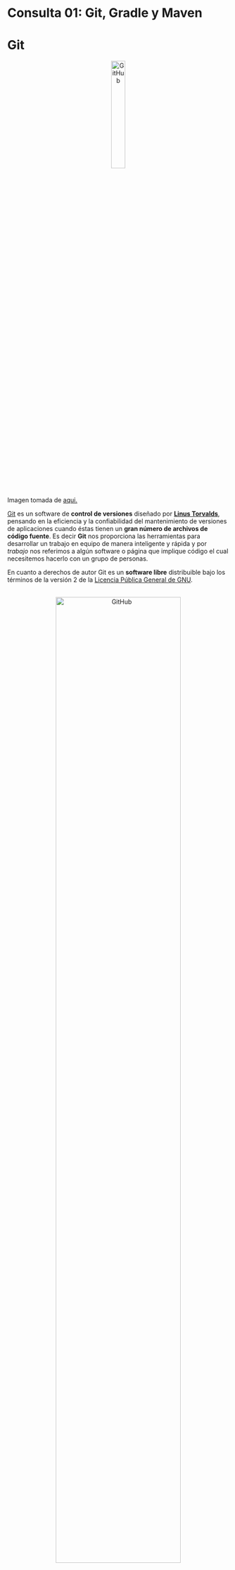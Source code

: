 # Consulta 01: Git, Gradle y Maven

# Git


<div style="text-align:center">
    <img src="Source/img/git01.png" alt="GitHub" style="width: 25%;" />
</div>


Imagen tomada de [aqui.](https://medium.com/@jclopex/que-es-git-desde-0-7678f4c3598d)<br/>

[Git](https://git-scm.com/) es un software de **control de versiones** diseñado por [**Linus Torvalds**](https://es.wikipedia.org/wiki/Linus_Torvalds), pensando en la eficiencia y la confiabilidad del mantenimiento de versiones de aplicaciones cuando éstas tienen un **gran número de archivos de código fuente**. Es decir **Git** nos proporciona las herramientas para desarrollar un trabajo en equipo de manera inteligente y rápida y por *trabajo* nos referimos a algún software o página que implique código el cual necesitemos hacerlo con un grupo de personas.

En cuanto a derechos de autor Git es un **software libre** distribuible bajo los términos de la versión 2 de la [Licencia Pública General de GNU](https://www.gnu.org/licenses/gpl-3.0.html).

<br />

<div style="text-align:center">
    <img src="Source/img/git02.jpg" alt="GitHub" style="width: 75%;" />
</div>


Imagen tomada de [aqui.](https://blog.dinahosting.com/herramientas-de-control-de-versiones/)<br/>

## ¿Qué es control de versiones?

Pues bien, se define como control de versiones a la gestión de los diversos cambios que se realizan sobre los elementos de algún producto o una configuración del mismo es decir a la gestión de los diversos cambios que se realizan sobre los elementos de algún producto o una configuración, y para los que aún no les queda claro del todo, control de versiones es lo que se hace al momento de estar desarrollando un software o una página web. Exactamente es eso que haces cuando subes y actualizas tu código en la nube, o le añades alguna parte o simplemente le editas cosas que no funcionan como deberían o al menos no como tú esperarías.

## Y, entonces ¿A qué le llamamos *sistema de control de versiones*?

Muy sencillo, son todas las herramientas que nos permiten hacer todas esas modificaciones antes mencionadas en nuestro código y hacen que sea más fácil la administración de las distintas versiones de cada producto desarrollado; es decir Git.



<div style="text-align:center">
    <img src="Source/img/git03.png" alt="GitHub" style=";" />
</div>


Imagen tomada de [aqui.](https://medium.com/@jointdeveloper/sistemas-de-control-de-versiones-qu%C3%A9-son-y-por-qu%C3%A9-amarlos-24b6957e716e)<br/><br/>
[Sobre el Control de Versiones.](https://git-scm.com/book/es/v2/Inicio---Sobre-el-Control-de-Versiones-Fundamentos-de-Git)
<br/>

### Algunas de las características más importantes de Git son:

- Rapidez en la gestión de ramas, debido a que Git nos dice que un cambio será fusionado mucho más frecuentemente de lo que se escribe originalmente.

- Gestión distribuida; Los cambios se importan como ramas adicionales y pueden ser fusionados de la misma manera como se hace en la rama local.

- Gestión eficiente de proyectos grandes.

- Realmacenamiento periódico en paquetes.

## Los Tres Estados

Git tiene tres estados principales en los que se pueden encontrar tus archivos: confirmado (committed), modificado (modified), y preparado (staged). Confirmado: significa que los datos están almacenados de manera segura en tu base de datos local. Modificado: significa que has modificado el archivo pero todavía no lo has confirmado a tu base de datos. Preparado: significa que has marcado un archivo modificado en su versión actual para que vaya en tu próxima confirmación.

Esto nos lleva a las tres secciones principales de un proyecto de Git: El directorio de Git (Git directory), el directorio de trabajo (working directory), y el área de preparación (staging area).

![](Source/img/git04.png)

Imagen tomada de [aqui.](https://medium.com/@_moisesdelacruz/tutorial-b%C3%A1sico-de-git-y-github-42e46ff41194)<br/>

## Funcionamiento de Git

Básicamente, Git funciona del siguiente modo:

&nbsp;&nbsp;&nbsp;&nbsp;&nbsp;&nbsp;**1.** Crea un “repositorio” (proyecto) con una herramienta de alojamiento de git (como Bitbucket).  
&nbsp;&nbsp;&nbsp;&nbsp;&nbsp;&nbsp;**2.** Copia (o clona) el repositorio en tu equipo local.  
&nbsp;&nbsp;&nbsp;&nbsp;&nbsp;&nbsp;**3.** Añade un archivo en tu repositorio local y “confirma” (guarda) los cambios.  
&nbsp;&nbsp;&nbsp;&nbsp;&nbsp;&nbsp;**4.** “Envía” tus cambios a la rama maestra.  
&nbsp;&nbsp;&nbsp;&nbsp;&nbsp;&nbsp;**5.** Realiza un cambio en tu archivo con una herramienta de alojamiento de git y confírmalo.  
&nbsp;&nbsp;&nbsp;&nbsp;&nbsp;&nbsp;**6.** “Incorpora” los cambios en tu equipo local.  
&nbsp;&nbsp;&nbsp;&nbsp;&nbsp;&nbsp;**7.** Crea una “rama” (versión), haz un cambio y confírmalo.  
&nbsp;&nbsp;&nbsp;&nbsp;&nbsp;&nbsp;**8.** Abre una “solicitud de incorporación de cambios” (propón cambios en la rama maestra).  
&nbsp;&nbsp;&nbsp;&nbsp;&nbsp;&nbsp;**9.** “Fusiona” tu rama con la rama maestra.  
<br/>
[Guía sencilla.](https://rogerdudler.github.io/git-guide/index.es.html)

![](Source/img/git05.png)

Imagen tomada de [aqui.](https://www.syloper.com/blog/desarrollo/versionando-codigo-con-git/)

### Guías de Instalación

[Windows.](https://git-scm.com/download/win)  
[Linux/Unix.](https://git-scm.com/download/linux) (Aunque generalmente viene preinstalado)  
[Mac OS X.](https://git-scm.com/download/mac)  

## Comandos Básicos

> "Añadir" se refiere a agregar archivos al *Staging Area* de git, es decir que git ya le estaría haciendo seguimiento a los cambios en dichos archivos

- Iniciar un repositorio vacío en unas carpeta específica:  
`git init`
- Añadir un archivo especifico:  
`git add <nombre_archivo>`
- Añadir todos los archivos del directorio "actual":  
`git add .`
- Guardar/confirmar cambios de los archivos que se encuentren en el *Staging Area*. El agregado `-m` es para añadir un mensaje **descriptivo** al commit:  
`git commit -m "<mensaje>"`
- Es el equivalente a hacer `git add .` y `git commit -m` juntos:  
`git commit -am "<mensaje>"`
- Lista todos los `commits` realizados a lo largo de nuestro proyecto:  
`git log`
- Sube la rama “nombre_rama” al servidor remoto:  
`git push origin <nombre_rama>`
- Descarga los cambios realizados en el repositorio remoto:  
`git fetch`
- Incluye en la rama que te encuentras parado, los cambios realizados en la rama “nombre_rama”:  
`git merge <nombre_rama>`
- Unifica los comandos `fetch` y `merge` en un único comando:  
`git pull`
- Muestra el estado actual de la rama, como los cambios que hay sin commitear:  
`git status`
- Crea una rama a partir de la que te encuentres parado con el nombre “nombre_rama_nueva”, y luego salta sobre la rama nueva, por lo que quedas parado en esta última:  
`git checkout -b <nombre_rama_nueva>`
- Si existe una rama remota de nombre “nombre_rama”, al ejecutar este comando se crea una rama local con el nombre “nombre_rama” para hacer un seguimiento de la rama remota con el mismo nombre:  
`git checkout -t origin/<nombre_rama>`
- Lista todas las ramas locales:  
`git branch`
- Lista todas las ramas locales y remotas:  
`git branch -a`
- Elimina la rama local con el nombre “nombre_rama”:  
`git branch -d <nombre_rama>`
- Actualiza tu repositorio remoto en caso que algún otro desarrollador haya eliminado alguna rama remota:  
`git remote prune origin`
- Elimina los cambios realizados que aún no se hayan hecho commit:  
`git reset --hard HEAD`
- Revierte el commit realizado, identificado por el “hash_commit”:  
`git revert <hash_commit>`

## Flujo de Trabajo

Git plantea una gran libertad en la forma de trabajar en torno a un proyecto. Sin embargo, para coordinar el trabajo de un grupo de personas en torno a un proyecto es necesario acordar como se va a trabajar con Git. A estos acuerdos se les llama **flujo de trabajo**.Un flujo de trabajo de Git es una **fórmula** o una **recomendación** acerca del uso de Git para realizar trabajo de forma **uniforme y productiva.** Los flujos de trabajo más populares son git-flow, GitHub-flow, GitLab Flow y One Flow.

### Git-Flow

Creado en 2010 por Vincent Driessen. Es el flujo de trabajo más conocido. Está pensado para aquellos proyectos que tienen entregables y ciclos de desarrollo bien definidos.Está basado en dos grandes ramas con infinito tiempo de vida (ramas **master** y **develop**) y varias ramas de apoyo, unas orientadas al desarrollo de nuevas funcionalidades (ramas **feature**), otras al arreglo de errores (**hotfix**) y otras orientadas a la preparación de nuevas versiones de producción (ramas **release**). La herramienta [gitflow](https://github.com/nvie/gitflow) facilita la automatización de las tareas implicadas en este flujo de trabajo

#### Master

Es la rama principal. Contiene el repositorio que se encuentra publicado en producción, por lo que debe estar siempre estable.

#### Development

Es una rama sacada de Master. Es la rama de integración, todas las nuevas funcionalidades se deben integrar en esta rama. Luego que se realice la integración y se corrijan los errores (en caso de haber alguno), es decir que la rama se encuentre estable, se puede hacer un merge de development sobre la rama Master.

#### Features

Cada nueva funcionalidad se debe realizar en una rama nueva, específica para esa funcionalidad. Estas se deben sacar de Development. Una vez que la funcionalidad esté desarrollada, se hace un merge de la rama sobre Development, donde se integrará con las demás funcionalidades.

#### Hotfix

Son errores de software que surgen en producción, por lo que se deben arreglar y publicar de forma urgente. Es por ello, que son ramas sacadas de Master. Una vez corregido el error, se debe hacer una unificación de la rama sobre Master. Al final, para que no quede desactualizada, se debe realizar la unificación de Master sobre Development.

#### Release

Las ramas de release apoyan la preparación de nuevas versiones de producción. Para ellos se arreglan muchos errores menores y se preparan adecuadamente los metadatos. Se suelen original de la rama develop y deben fusionarse en las ramas master y develop.

### GitHub-Flow

Creado en 2011 por [**GitHub**](https://github.com/) y es la forma de trabajo sugerida por las funcionalidades propias de GitHub . Está centrado en un modelo de desarrollo iterativo y de despliegue constante. Está basado en cinco principios:

- Todo lo que está en la rama master está listo para ser puesto en producción.  
- Para trabajar en algo nuevo, debes crear una nueva rama a partir de la rama master con un nombre descriptivo. El trabajo se irá integrando sobre esa rama en local y regularmente también a esa rama en el servidor.  
- Cuando se necesite ayuda o información o cuando creemos que la rama está lista para integrarla en la rama master, se debe abrir una pull request (solicitud de integración de cambios).  
- Alguien debe revisar y visar los cambios para fusionarlos con la rama master.  
- Los cambios integrados se pueden poner en producción.  

**GitHub** intenta simplificar la gestión de ramas, trabajando directamente sobre la rama master y generando integrando las distintas features directamente a esta rama.

### GitLab Flow

Creado en 2014 por [**Gitlab**](https://about.gitlab.com/). Es una especie de **extensión de GitHub Flow** acompañado de un conjunto de pautas y mejores prácticas que apuntan a estandarizar aún más el proceso. Al igual que GitHub Flow propone el uso de ramas de funcionalidad (feature) que se originan a partir de la rama master y que al finalizarse se mezclan con la rama master. Además introduce otros dos tipos de ramas:

- **Ramas de entorno.** Por ejemplo pre-production production. Se crean a partir de la rama master cuando estamos listos para implementar nuestra aplicación. Si hay un error crítico lo podemos arreglar en un rama y luego mezclarla en la rama de entorno.  
- **Ramas de versión.** Por ejemplo 1.5-stable 1.6-stable. El flujo puede incluir ramas de versión en caso de que el software requiera lanzamientos frecuentes.  

### One Flow

Creado en 2015 por Adam Ruka. En él cada nueva versión de producción está basada en la versión previa de producción. La mayor diferencia entre One Flow y Git Flow es que One Flow no tiene rama de desarrollo.



## Github, Gitlab y BitBucket

Las herramientas a continuación mencionadas en un alto nivel, son sitios web y  servicios basados en la nube que ayudan a los desarrolladores a almacenar y administrar su código, así como a rastrear y controlar los cambios en su código.  A grandes rasgos, estas plataformas están construidas a partir de dos principios, control de versiones y git, ambos discutidos anteriormente.

### GitHub 

GitHub es una empresa con fines de lucro que ofrece un servicio de alojamiento de repositorios Git basado en la nube. Esencialmente, hace que sea mucho más fácil para las personas y los equipos usar Git para el control de versiones y la colaboración.

La interfaz de GitHub es lo suficientemente fácil de usar para que incluso los programadores novatos puedan aprovechar Git. Sin GitHub, el uso de Git generalmente requiere un poco más de conocimientos técnicos y el uso de la línea de comandos.

Sin embargo, GitHub es tan fácil de usar que algunas personas incluso usan GitHub para administrar otros tipos de proyectos, como escribir libros.

Además, cualquiera puede registrarse y alojar un repositorio de código público de forma gratuita, lo que hace que GitHub sea especialmente popular entre los proyectos de código abierto.

Como empresa, GitHub gana dinero vendiendo repositorios de código privados alojados, así como otros planes centrados en el negocio que facilitan a las organizaciones la gestión de los miembros del equipo y la seguridad. 

<div style="text-align:center">
    <img src="https://github.githubassets.com/images/modules/logos_page/GitHub-Mark.png" alt="GitHub" style="width: 25%;" />
</div>

Logo tomado de [aquí](https://github.githubassets.com/images/modules/logos_page/GitHub-Mark.png)

GitHub fue fundada en 2008 y fue comprada por Mycrosoft en 2018 y a la fecha tiene alojados más de 100 millones de repositorios de todo tipo de proyectos. Además del servicio de alojamiento de repositorios, GitHub es la desarrolladora de dos aplicaciones ampliamente usadas en la actualidad, la primera ***electron*** que permite renderizar aplicaciones web para que se ejecuten en el escritorio como programas stand alone y ***Atom*** el cual es un editor de código desarrollado a partir de electron.

## GitLab

GitLab es una herramienta de DevOps basada en web que proporciona un administrador de repositorios Git que proporciona funciones de wiki, seguimiento de problemas e integración continua y pipelines de implementación, utilizando una licencia de código abierto, desarrollada por GitLab Inc. El software fue creado por desarrolladores ucranianos Dmitriy Zaporozhets y Valery Sizov.

El código se escribió originalmente en Ruby, y algunas partes se reescribieron posteriormente en Go, inicialmente se ideó como una solución de gestión de código fuente para colaborar dentro de un equipo en el desarrollo de software. Más tarde evolucionó a una solución integrada que cubre el ciclo de vida del desarrollo de software y luego a todo el ciclo de vida de DevOps. Su stack de tecnología actual incluye Go, Ruby on Rails y Vue.js.

Sigue un modelo de desarrollo de núcleo abierto donde la funcionalidad principal se publica bajo una licencia de código abierto (MIT) mientras que la funcionalidad adicional está bajo una licencia propietaria. Esta empresa fue fundada en 2014 y a día de hoy, luego de la compra de GitHub por parte de Mycrosoft, se convirtió en su competencia #1 debido a su filosofía de código abierto

<div style="text-align:center">
	<img src="https://about.gitlab.com/images/press/logo/png/gitlab-logo-gray-stacked-rgb.png" alt="Gitlab" style="zoom:10%;" />
</div>

Logo tomado de[ aquí](https://about.gitlab.com/images/press/logo/png/gitlab-logo-gray-stacked-rgb.png)



## BitBucket



Bitbucket es un servicio de alojamiento de repositorios de control de versiones basado en la web fundado en 2008, actualmente propiedad de Atlassian, para proyectos de desarrollo y código fuente que utilizan sistemas de control de revisión *"Mercurial"* (hasta el 1 de julio de 2020) o Git (desde octubre de 2011). Bitbucket ofrece planes comerciales y cuentas gratuitas. Ofrece cuentas gratuitas con un número ilimitado de repositorios privados  a partir de septiembre de 2010. Bitbucket se integra con otro software de Atlassian como Jira, HipChat, Confluence y Bamboo.

Es similar a GitHub, que usa principalmente Git. Bitbucket ha comercializado tradicionalmente sus servicios a desarrolladores profesionales con código de software propietario privado, especialmente desde que fue adquirido por Atlassian en 2010.  En febrero de 2017, Bitbucket anunció que había llegado a 6 millones de desarrolladores y 1 millón de equipos en su plataforma. En abril de 2019, Atlassian anunció que Bitbucket alcanzó los 10 millones de usuarios registrados y más de 28 millones de repositorios.

Bitbucket tiene tres modelos de implementación: Cloud, Bitbucket Server y Data Center.


<div style="text-align:center">
	<img src="https://wac-cdn.atlassian.com/dam/jcr:c942540c-53ae-4357-bffa-ed37739d71b0/bitbucket-atlassian-logo.svg?cdnVersion=1224" alt="bitbicket" style="zoom:150%;" />
</div>
Logo tomado de [aquí](https://wac-cdn.atlassian.com/dam/jcr:c942540c-53ae-4357-bffa-ed37739d71b0/bitbucket-atlassian-logo.svg?cdnVersion=1224)





# Gradle


Gradle es una herramienta de código abierto para automatizar la construcción de proyectos, se centra en la flexibilidad y el rendimiento. 

Los scripts de compilación de Gradle se escriben utilizando **Groovy**, el cual es un lenguaje de programación orientado a objetos implementado sobre la plataforma Java, o **Kotlin DSL (Domain Specific Language)** el cual es también un lenguaje de programación de tipado estático que corre sobre la máquina virtual de Java y que también puede ser compilado a código fuente de JavaScript.

![Texto alternativo opcional si no se carga la imagen](https://gradle.org/images/gradle-knowledge-graph-logo.png?20170228)
> Imagen tomada de: https://gradle.org/images/gradle-knowledge-graph-logo.png?20170228 

Gradle fue seleccionado como la herramienta **oficial** de construcción para Android y cuenta con soporte para diversas tecnologías y lenguajes.

Algunas de las características que ofrece esta herramienta:

  - Altamente personalizable
  - Rápido
  - Potente
  - Flexibilidad
  - Permite trabajar en varios lenguajes
  - Tiene lenguaje DSL que simplifica
  - Tiene gestión de tendencias bastante optimizada

Gradle tiene una gran flexibilidad y nos permite hacer usos otros lenguajes además de **Java**, también cuenta con un sistema de **gestión de dependencias** muy estable. Gradle es altamente **personalizable y rápido** ya que completa las tareas de forma rápida y precisa **reutilizando** las salidas de las ejecuciones anteriores, sólo procesa las entradas que presentan cambios en paralelo.

![Texto alternativo opcional si no se carga la imagen](https://www.arquitecturajava.com/wp-content/uploads/diagramaGradle.gif)
> Imagen tomada de: https://www.arquitecturajava.com/wp-content/uploads/diagramaGradle.gif

### Iniciar en Gradle
Comenzar con Gradle es fácil, solo debe seguir las guías para [Descargar e Instalar Gradle](https://docs.gradle.org/current/userguide/installation.html) y luego consulte las [Guías de Introducción a Gradle](https://gradle.org/guides/#getting-started) para crear su primer proyecto, extraído desde la pagina oficial de Gradle. 

### Funcionalidades de la herramienta
Gradle al ser una herramienta tan flexible y potente, tiene una gran cantidad de funciones que puedes implementar en su uso, algunas de ellas son:
  - **Depuración colaborativa:** Permite compartir los resultados de la compilación para resolver en equipo de forma eficiente posibles problemas que aparezcan.
  - **Construcción incremental:** Valida en el proceso de compilación si la entrada, salida o implementación de una tarea ha cambiado, en caso de no existir algún cambio la considera actualizada y no se ejecuta.
  - **Diseño de repositorio personalizado:** Podremos tratar prácticamente cualquier estructura de directorios del sistema de archivos como un repositorio de Artifacts.
  - **Dependencias transitivas:** Es uno de los principales beneficios que ofrece al utilizar la gestión de dependencias ya que se encarga de descargar y administrar las dependencias transitivas.
  - **Soporte a Groovy y Scala incorporado:** Compatibilidad con los proyectos de Groovy, permitiendo trabajar con código Groovy o código Scala e inclusive desarrollar código mixto Java y Groovy o Java y Scala.
  - **Integración con Android Studio:** Android Studio no cuenta con un generador interno, sino que delega todas las tareas de compilación en Gradle, garantizando la corrección en todas las construcciones, ya sea que se ejecuten desde Android Studio, la línea de comandos o un servidor de construcción de integración continua.
  - **TestKit para pruebas funcionales:** Permite la ejecución prágramática de builds inspeccionando los resultados de compilación, ésta es una prueba de compatibilidad entre versiones.
  - **Lee el formato POM:** Es compatible con el formato de metadatos POM, por lo que es posible recuperar dependencias de cualquier repositorio compatible con Maven.
  - **Caché de dependencia de terceros:** Las dependencias de repositorios remotos se descargan y almacenan en caché localmente, las compilaciones posteriores utilizan los artifacts almacenados en caché para evitar el tráfico de red innecesario.
  - **Compara builds:** Resalta de forma rápida las diferencias entre compilaciones, lo que hace que el análisis de la causa raíz sea mucho más rápido y eficaz.

### Complementos de Gradle
Gradle permite construir desde **microservicios** hasta **aplicaciones móviles**, puede ser utilizado por pequeños **startups** como por grandes empresas, ya que ayuda a los equipos a desarrollar, automatizar y entregar software de calidad en un menor tiempo, aumentando su eficiencia.

Esta herramienta cuenta con una gran variedad de complementos o plugins que ayudan agilizar la construcción, entre los cuales destacamos los siguientes:

- **javamuc.gradle-semantic-build-versioning:** Proporciona soporte para vel ersionado semántico de las compilaciones, es fácil de usar y configurar.
- **io.freefair.maven-publish-war:** Permite crear una publicación de mavenWeb.
- **io.freefair.maven-publish-java:** Crea una publicación mavenJava.
- **org.mozilla.rust-android-gradle.rust-android:** Un complemento que ayuda a construir bibliotecas Rust JNI con Cargo para su uso en proyectos de Android.
- **net.wooga.build-unity:** Este complemento proporciona tareas para exportar proyectos de plataforma desde los proyectos de Unity3D.
- **de.db.vz.msintplugin:** Este complemento nos permitirá ejecutar pruebas de integración de microservicio con docker.
- **com.bmuschko.docker-remote-api:** Nos facilita la gestión de imágenes y contenedores Docker.
- **com.google.cloud.tools.jib:** Crea un contenedor para tu aplicación Java.

**Gradle** cuenta con paquetes para ser implementado en cualquier plataforma su gran versatilidad permite trabajar con monorepos o multirepositorios, modelando, sistematizando y construyendo soluciones exitosas, de forma rápida y precisa.


# Maven
[comment]: <> "Hernan"
